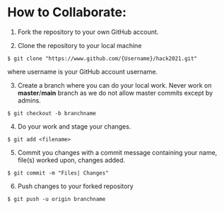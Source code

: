 # How to Collaborate:

1. Fork the repository to your own GitHub account.

2. Clone the repository to your local machine
```
$ git clone "https://www.github.com/{Username}/hack2021.git"
```
where username is your GitHub account username.

3. Create a branch where you can do your local work.
Never work on **master**/**main** branch as we do not allow master commits except by admins.
```
$ git checkout -b branchname
```

4. Do your work and stage your changes.
```
$ git add <filename>
```

5. Commit you changes with a commit message containing your name, file(s) worked upon, changes added.
```
$ git commit -m "Files| Changes"
```

6. Push changes to your forked repository
```
$ git push -u origin branchname
```


